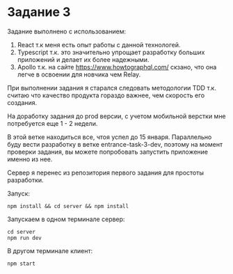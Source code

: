 Задание 3
======

Задание выполнено с использованием:
1. React т.к меня есть опыт работы с данной технологей.
2. Typescript т.к. это значительно упрощает разработку больших приложений и делает их более надежными.
3. Apollo т.к. на сайте https://www.howtographql.com/ скзано, что она легче в освоении для новчика чем Relay.

При выполнении задания я старался следовать методологии TDD т.к. считаю что качество продукта гораздо важнее,
чем скорость его создания.

На доработку задания до prod версии, с учетом мобильной верстки мне потребуется еще 1 - 2 недели.

В этой ветке находиться все, чтоя успел до 15 января. Параллельно буду вести разработку в ветке entrance-task-3-dev,
поэтому на момент проверки задания, вы можете попробовать запустить приложение именно из нее.

Сервер я перенес из репозитория первого задания для простоты разработки.

Запуск:

```
npm install && cd server && npm install
````

Запускаем в одном терминале сервер:
```
cd server
npm run dev
```

В другом терминале клиент:
```
npm start
```
